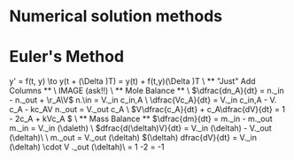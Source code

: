 # Numerical solution methods
# Euler's Method
y' = f(t, y) \to y(t + \(\Delta \)T) = y(t) + f(t,y)\(\Delta \)T \\
** "Just" Add Columns ** \\
IMAGE (ask!!) \\
** Mole Balance ** \\
$\dfrac{dn_A}{dt} = n\.\_in - n\.\_out + \r_A\V\$
n\.\in = V\.\_in c_in,A \\
\dfrac{Vc_A}{dt} = V\._in c_in,A - V\. c_A - kc_AV
n\.\_out = V\._out c_A \\
$V\dfrac{c_A}{dt} + c_A\dfrac{dV}{dt} = 1 - 2c_A + kVc_A $ \\
** Mass Balance **
$\dfrac{dm}{dt} = m\._in - m\._out
m\.\_in = V\.\_in \(\daleth) \\
$dfrac{d\(\deltah)V}{dt} = V\.\_in \(\deltah) - V\.\_out \(\deltah)\ \\
m\.\_out = V\.\_out \(\deltah)
$\(\deltah) dfrac{dV}{dt} = V\.\_in \(\deltah) \cdot V \.\_out \(\deltah)\ = 1 -2 = -1
